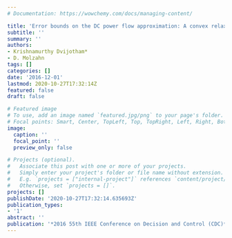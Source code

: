 ```yaml
---
# Documentation: https://wowchemy.com/docs/managing-content/

title: 'Error bounds on the DC power flow approximation: A convex relaxation approach'
subtitle: ''
summary: ''
authors:
- Krishnamurthy Dvijotham*
- D. Molzahn
tags: []
categories: []
date: '2016-12-01'
lastmod: 2020-10-27T17:32:14Z
featured: false
draft: false

# Featured image
# To use, add an image named `featured.jpg/png` to your page's folder.
# Focal points: Smart, Center, TopLeft, Top, TopRight, Left, Right, BottomLeft, Bottom, BottomRight.
image:
  caption: ''
  focal_point: ''
  preview_only: false

# Projects (optional).
#   Associate this post with one or more of your projects.
#   Simply enter your project's folder or file name without extension.
#   E.g. `projects = ["internal-project"]` references `content/project/deep-learning/index.md`.
#   Otherwise, set `projects = []`.
projects: []
publishDate: '2020-10-27T17:32:14.635693Z'
publication_types:
- '1'
abstract: ''
publication: '*2016 55th IEEE Conference on Decision and Control (CDC)*'
---
```

